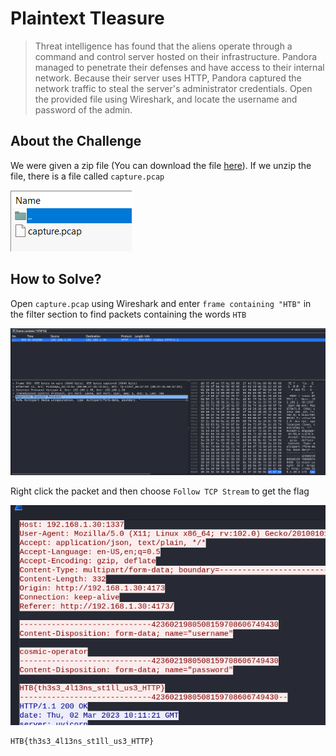 # Plaintext Tleasure
> Threat intelligence has found that the aliens operate through a command and control server hosted on their infrastructure. Pandora managed to penetrate their defenses and have access to their internal network. Because their server uses HTTP, Pandora captured the network traffic to steal the server's administrator credentials. Open the provided file using Wireshark, and locate the username and password of the admin.

## About the Challenge
We were given a zip file (You can download the file [here](forensics_plaintext_treasure.zip)). If we unzip the file, there is a file called `capture.pcap`

![preview](images/preview.png)

## How to Solve?
Open `capture.pcap` using Wireshark and enter `frame containing "HTB"` in the filter section to find packets containing the words `HTB`

![preview](images/filter.png)

Right click the packet and then choose `Follow TCP Stream` to get the flag

![flag](images/flag.png)

```
HTB{th3s3_4l13ns_st1ll_us3_HTTP}
```